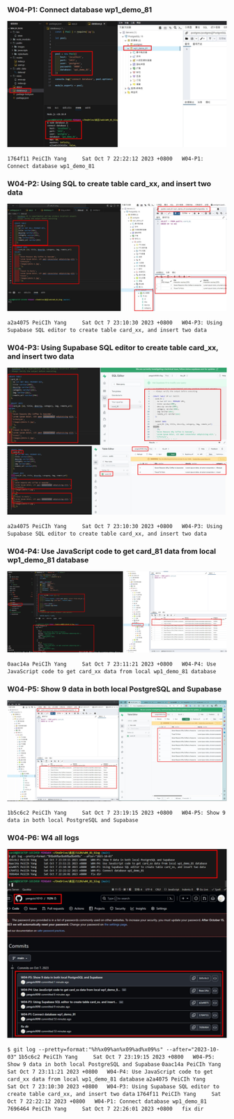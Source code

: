 ### W04-P1: Connect database wp1_demo_81

![](w04-1.jpg)

`1764f11 PeiCIh Yang     Sat Oct 7 22:22:12 2023 +0800   W04-P1: Connect database wp1_demo_81`

### W04-P2: Using SQL to create table card_xx, and insert two data

![](w04-2.jpg)

`a2a4075 PeiCIh Yang     Sat Oct 7 23:10:30 2023 +0800   W04-P3: Using Supabase SQL editor to create table card_xx, and insert two data`

### W04-P3: Using Supabase SQL editor to create table card_xx, and insert two data

![](w04-30.jpg)
![](w04-31.jpg)

`a2a4075 PeiCIh Yang     Sat Oct 7 23:10:30 2023 +0800   W04-P3: Using Supabase SQL editor to create table card_xx, and insert two data`

### W04-P4: Use JavaScript code to get card_81 data from local wp1_demo_81 database

![](w04-4.jpg)

`0aac14a PeiCIh Yang     Sat Oct 7 23:11:21 2023 +0800   W04-P4: Use JavaScript code to get card_xx data from local wp1_demo_81 database`

### W04-P5: Show 9 data in both local PostgreSQL and Supabase

![](w04-5.jpg)

`1b5c6c2 PeiCIh Yang     Sat Oct 7 23:19:15 2023 +0800   W04-P5: Show 9 data in both local PostgreSQL and Supabase`

### W04-P6: W4 all logs
![](w04-6.jpg)

`$ git log --pretty=format:"%h%x09%an%x09%ad%x09%s" --after="2023-10-03"`
`1b5c6c2 PeiCIh Yang     Sat Oct 7 23:19:15 2023 +0800   W04-P5: Show 9 data in both local PostgreSQL and Supabase`
`0aac14a PeiCIh Yang     Sat Oct 7 23:11:21 2023 +0800   W04-P4: Use JavaScript code to get card_xx data from local wp1_demo_81 database`
`a2a4075 PeiCIh Yang     Sat Oct 7 23:10:30 2023 +0800   W04-P3: Using Supabase SQL editor to create table card_xx, and insert two data`
`1764f11 PeiCIh Yang     Sat Oct 7 22:22:12 2023 +0800   W04-P1: Connect database wp1_demo_81`
`7696464 PeiCIh Yang     Sat Oct 7 22:26:01 2023 +0800   fix dir`